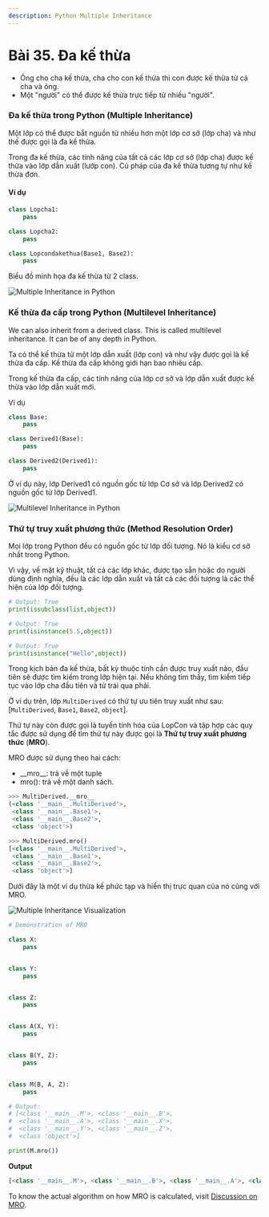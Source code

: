 ```yaml
---
description: Python Multiple Inheritance
---
```


# Bài 35. Đa kế thừa

* Ông cho cha kế thừa, cha cho con kế thừa thì con được kế thừa từ cả cha và ông.
* Một "người" có thể được kế thừa trực tiếp từ nhiều "người".

### Đa kế thừa trong Python \(Multiple Inheritance\) <a id="inheritance"></a>

Một lớp có thể được bắt nguồn từ nhiều hơn một lớp cơ sở \(lớp cha\) và như thế được gọi là đa kế thừa.

Trong đa kế thừa, các tính năng của tất cả các lớp cơ sở \(lớp cha\) được kế thừa vào lớp dẫn xuất \(lướp con\). Cú pháp của đa kế thừa tương tự như kế thừa đơn.

#### Ví dụ

```python
class Lopcha1:
    pass

class Lopcha2:
    pass

class Lopcondakethua(Base1, Base2):
    pass
```

Biểu đồ minh họa đa kế thừa từ 2 class.

![Multiple Inheritance in Python](https://cdn.programiz.com/sites/tutorial2program/files/MultipleInheritance.jpg)

### Kế thừa đa cấp trong Python \(Multilevel Inheritance\) <a id="multilevel"></a>

We can also inherit from a derived class. This is called multilevel inheritance. It can be of any depth in Python.

Ta có thể kế thừa từ một lớp dẫn xuất \(lớp con\) và như vậy được gọi là kế thừa đa cấp. Kế thừa đa cấp không giới hạn bao nhiêu cấp.

Trong kế thừa đa cấp, các tính năng của lớp cơ sở và lớp dẫn xuất được kế thừa vào lớp dẫn xuất mới.

Ví dụ

```python
class Base:
    pass

class Derived1(Base):
    pass

class Derived2(Derived1):
    pass
```

Ở ví dụ này, lớp Derived1 có nguồn gốc từ lớp Cơ sở và lớp Derived2 có nguồn gốc từ lớp Derived1.

![Multilevel Inheritance in Python](https://cdn.programiz.com/sites/tutorial2program/files/MultilevelInheritance.jpg)

### Thứ tự truy xuất phương thức \(Method Resolution Order\)

Mọi lớp trong Python đều có nguồn gốc từ lớp đối tượng. Nó là kiểu cơ sở nhất trong Python.

Vì vậy, về mặt kỹ thuật, tất cả các lớp khác, được tạo sẵn hoặc do người dùng định nghĩa, đều là các lớp dẫn xuất và tất cả các đối tượng là các thể hiện của lớp đối tượng.

```python
# Output: True
print(issubclass(list,object))

# Output: True
print(isinstance(5.5,object))

# Output: True
print(isinstance("Hello",object))
```

Trong kịch bản đa kế thừa, bất kỳ thuộc tính cần được truy xuất nào, đầu tiên sẽ được tìm kiếm trong lớp hiện tại. Nếu không tìm thấy, tìm kiếm tiếp tục vào lớp cha đầu tiên và từ trái qua phải.

Ở ví dụ trên, lớp `MultiDerived` có thứ tự ưu tiên truy xuất như sau: \[`MultiDerived`, `Base1`, `Base2`, `object`\]. 

Thứ tự này còn được gọi là tuyến tính hóa của LopCon và tập hợp các quy tắc được sử dụng để tìm thứ tự này được gọi là **Thứ tự truy xuất phương thức** \(**MRO**\).

MRO được sử dụng theo hai cách:

* \_\_mro\_\_: trả về một tuple
* mro\(\): trả về một danh sách.

```python
>>> MultiDerived.__mro__
(<class '__main__.MultiDerived'>,
 <class '__main__.Base1'>,
 <class '__main__.Base2'>,
 <class 'object'>)

>>> MultiDerived.mro()
[<class '__main__.MultiDerived'>,
 <class '__main__.Base1'>,
 <class '__main__.Base2'>,
 <class 'object'>]
```

Dưới đây là một ví dụ thừa kế phức tạp và hiển thị trực quan của nó cùng với MRO.

![Multiple Inheritance Visualization](https://cdn.programiz.com/sites/tutorial2program/files/MRO.jpg)

```python
# Demonstration of MRO

class X:
    pass


class Y:
    pass


class Z:
    pass


class A(X, Y):
    pass


class B(Y, Z):
    pass


class M(B, A, Z):
    pass

# Output:
# [<class '__main__.M'>, <class '__main__.B'>,
#  <class '__main__.A'>, <class '__main__.X'>,
#  <class '__main__.Y'>, <class '__main__.Z'>,
#  <class 'object'>]

print(M.mro())
```

**Output**

```python
[<class '__main__.M'>, <class '__main__.B'>, <class '__main__.A'>, <class '__main__.X'>, <class '__main__.Y'>, <class '__main__.Z'>, <class 'object'>]
```

To know the actual algorithm on how MRO is calculated, visit [Discussion on MRO](http://www.python.org/download/releases/2.3/mro/).

